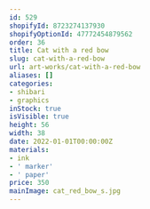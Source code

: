 ```yaml
---
id: 529
shopifyId: 8723274137930
shopifyOptionId: 47772454879562
order: 36
title: Cat with a red bow
slug: cat-with-a-red-bow
url: art-works/cat-with-a-red-bow
aliases: []
categories:
- shibari
- graphics
inStock: true
isVisible: true
height: 56
width: 38
date: 2022-01-01T00:00:00Z
materials:
- ink
- ' marker'
- ' paper'
price: 350
mainImage: cat_red_bow_s.jpg
---
```

